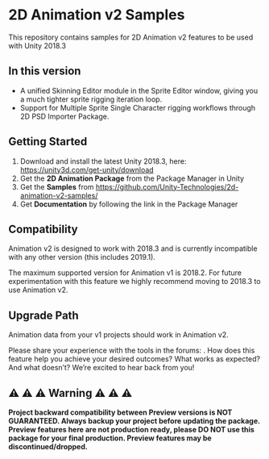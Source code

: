 # 2D Animation v2 Samples
This repository contains samples for 2D Animation v2 features to be used with Unity 2018.3

## In this version
* A unified Skinning Editor module in the Sprite Editor window, giving you a much tighter sprite rigging iteration loop.
* Support for Multiple Sprite Single Character rigging workflows through 2D PSD Importer Package.

## Getting Started
1. Download and install the latest Unity 2018.3, here: https://unity3d.com/get-unity/download
2. Get the **2D Animation Package** from the Package Manager in Unity
3. Get the **Samples** from https://github.com/Unity-Technologies/2d-animation-v2-samples/
4. Get **Documentation** by following the link in the Package Manager

## Compatibility
Animation v2 is designed to work with 2018.3 and is currently incompatible with any other version (this includes 2019.1).

The maximum supported version for Animation v1 is 2018.2. For future experimentation with this feature we highly recommend moving to 2018.3 to use Animation v2.

## Upgrade Path
Animation data from your v1 projects should work in Animation v2.

Please share your experience with the tools in the forums: . How does this feature help you achieve your desired outcomes? What works as expected? And what doesn’t? We’re excited to hear back from you! 


## :warning: :warning: :warning: Warning :warning: :warning: :warning:
**Project backward compatibility between Preview versions is NOT GUARANTEED. Always backup your project before updating the package. Preview features here are not production ready, please DO NOT use this package for your final production. Preview features may be discontinued/dropped.**
